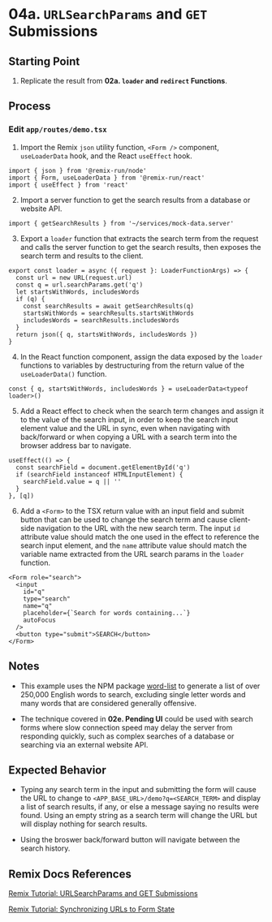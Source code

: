# 04a. `URLSearchParams` and `GET` Submissions

## Starting Point

1. Replicate the result from **02a. `loader` and `redirect` Functions**.

## Process

### Edit `app/routes/demo.tsx`

1. Import the Remix `json` utility function, `<Form />` component, `useLoaderData` hook, and the React `useEffect` hook.

```tsx
import { json } from '@remix-run/node'
import { Form, useLoaderData } from '@remix-run/react'
import { useEffect } from 'react'
```

2. Import a server function to get the search results from a database or website API.

```tsx
import { getSearchResults } from '~/services/mock-data.server'
```

3. Export a `loader` function that extracts the search term from the request and calls the server function to get the search results, then exposes the search term and results to the client.

```tsx
export const loader = async ({ request }: LoaderFunctionArgs) => {
  const url = new URL(request.url)
  const q = url.searchParams.get('q')
  let startsWithWords, includesWords
  if (q) {
    const searchResults = await getSearchResults(q)
    startsWithWords = searchResults.startsWithWords
    includesWords = searchResults.includesWords
  }
  return json({ q, startsWithWords, includesWords })
}
```

4. In the React function component, assign the data exposed by the `loader` functions to variables by destructuring from the return value of the `useLoaderData()` function.

```tsx
const { q, startsWithWords, includesWords } = useLoaderData<typeof loader>()
```

5. Add a React effect to check when the search term changes and assign it to the value of the search input, in order to keep the search input element value and the URL in sync, even when navigating with back/forward or when copying a URL with a search term into the browser address bar to navigate.

```tsx
useEffect(() => {
  const searchField = document.getElementById('q')
  if (searchField instanceof HTMLInputElement) {
    searchField.value = q || ''
  }
}, [q])
```

6. Add a `<Form>` to the TSX return value with an input field and submit button that can be used to change the search term and cause client-side navigation to the URL with the new search term. The input `id` attribute value should match the one used in the effect to reference the search input element, and the `name` attribute value should match the variable name extracted from the URL search params in the `loader` function.

```tsx
<Form role="search">
  <input
    id="q"
    type="search"
    name="q"
    placeholder={`Search for words containing...`}
    autoFocus
  />
  <button type="submit">SEARCH</button>
</Form>
```

## Notes

- This example uses the NPM package [word-list](https://www.npmjs.com/package/word-list) to generate a list of over 250,000 English words to search, excluding single letter words and many words that are considered generally offensive.

- The technique covered in **02e. Pending UI** could be used with search forms where slow connection speed may delay the server from responding quickly, such as complex searches of a database or searching via an external website API.

## Expected Behavior

- Typing any search term in the input and submitting the form will cause the URL to change to `<APP_BASE_URL>/demo?q=<SEARCH_TERM>` and display a list of search results, if any, or else a message saying no results were found. Using an empty string as a search term will change the URL but will display nothing for search results.

- Using the broswer back/forward button will navigate between the search history.

## Remix Docs References

[Remix Tutorial: URLSearchParams and GET Submissions](https://remix.run/docs/en/main/start/tutorial#urlsearchparams-and-get-submissions)

[Remix Tutorial: Synchronizing URLs to Form State](https://remix.run/docs/en/main/start/tutorial#synchronizing-urls-to-form-state)
